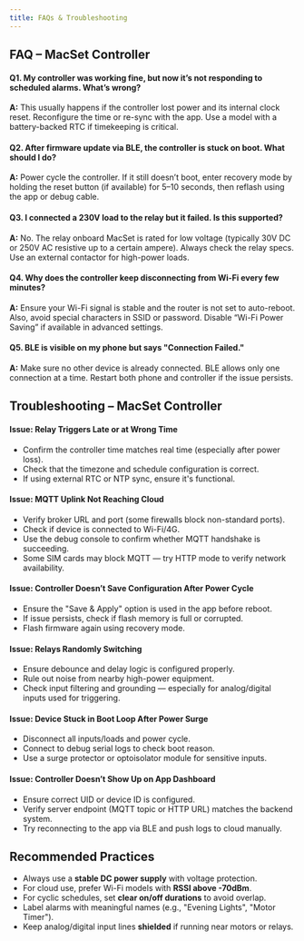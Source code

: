 ```yaml
---
title: FAQs & Troubleshooting
---
```


## FAQ – MacSet Controller

#### Q1. My controller was working fine, but now it’s not responding to scheduled alarms. What’s wrong?
**A:** This usually happens if the controller lost power and its internal clock reset. Reconfigure the time or re-sync with the app. Use a model with a battery-backed RTC if timekeeping is critical.

#### Q2. After firmware update via BLE, the controller is stuck on boot. What should I do?
**A:** Power cycle the controller. If it still doesn’t boot, enter recovery mode by holding the reset button (if available) for 5–10 seconds, then reflash using the app or debug cable.

#### Q3. I connected a 230V load to the relay but it failed. Is this supported?
**A:** No. The relay onboard MacSet is rated for low voltage (typically 30V DC or 250V AC resistive up to a certain ampere). Always check the relay specs. Use an external contactor for high-power loads.

#### Q4. Why does the controller keep disconnecting from Wi-Fi every few minutes?
**A:** Ensure your Wi-Fi signal is stable and the router is not set to auto-reboot. Also, avoid special characters in SSID or password. Disable “Wi-Fi Power Saving” if available in advanced settings.

#### Q5. BLE is visible on my phone but says "Connection Failed."
**A:** Make sure no other device is already connected. BLE allows only one connection at a time. Restart both phone and controller if the issue persists.

## Troubleshooting – MacSet Controller

#### Issue: Relay Triggers Late or at Wrong Time
- Confirm the controller time matches real time (especially after power loss).
- Check that the timezone and schedule configuration is correct.
- If using external RTC or NTP sync, ensure it's functional.

#### Issue: MQTT Uplink Not Reaching Cloud
- Verify broker URL and port (some firewalls block non-standard ports).
- Check if device is connected to Wi-Fi/4G.
- Use the debug console to confirm whether MQTT handshake is succeeding.
- Some SIM cards may block MQTT — try HTTP mode to verify network availability.

#### Issue: Controller Doesn’t Save Configuration After Power Cycle
- Ensure the "Save & Apply" option is used in the app before reboot.
- If issue persists, check if flash memory is full or corrupted.
- Flash firmware again using recovery mode.

#### Issue: Relays Randomly Switching
- Ensure debounce and delay logic is configured properly.
- Rule out noise from nearby high-power equipment.
- Check input filtering and grounding — especially for analog/digital inputs used for triggering.

#### Issue: Device Stuck in Boot Loop After Power Surge
- Disconnect all inputs/loads and power cycle.
- Connect to debug serial logs to check boot reason.
- Use a surge protector or optoisolator module for sensitive inputs.

#### Issue: Controller Doesn’t Show Up on App Dashboard
- Ensure correct UID or device ID is configured.
- Verify server endpoint (MQTT topic or HTTP URL) matches the backend system.
- Try reconnecting to the app via BLE and push logs to cloud manually.

## Recommended Practices

- Always use a **stable DC power supply** with voltage protection.
- For cloud use, prefer Wi-Fi models with **RSSI above -70dBm**.
- For cyclic schedules, set **clear on/off durations** to avoid overlap.
- Label alarms with meaningful names (e.g., "Evening Lights", "Motor Timer").
- Keep analog/digital input lines **shielded** if running near motors or relays.
